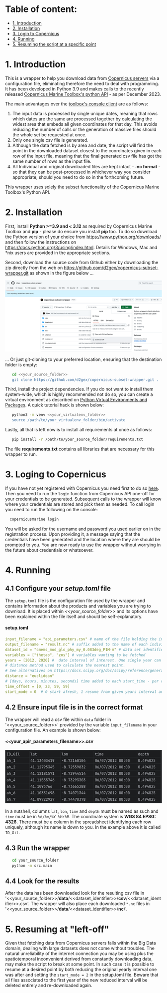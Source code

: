  # Table of content:
 - [1. Introduction](#introduction)
 - [2. Installation](#installation)
 - [3. Login to Copernicus](#login_to_copernicus)
 - [4. Running](#running)
 - [5. Resuming the script at a specific point](#left_off)


<a id="introduction"></a>
# 1. Introduction
This is a wrapper to help you download data from [Copernicus servers](https://marine.copernicus.eu/register-copernicus-marine-service?mtm_campaign=Copernicus-Souscription&mtm_medium=cpc&mtm_source=google&mtm_content=text&mtm_cid=145762311002&mtm_kwd=copernicus%20marine%20data&gad_source=1&gclid=CjwKCAiAnL-sBhBnEiwAJRGigvyODuGJ__Aa1pjKNB8H7VvH_lrn3Fu-CJdZO1T_g-ChP95GC8fxFRoCLZsQAvD_BwE) via a configuration file, eliminating therefore the
need to deal with programming. It has been developed in Python 3.9 and makes calls to the recently released [Copernicus Marine Toolbox's python API](https://help.marine.copernicus.eu/en/collections/5821001-python-library-api) - as per December 2023.

The main advantages over the [toolbox's console client](https://help.marine.copernicus.eu/en/collections/5820990-command-line-interface-cli) are as follows:

1. The input data is processed by single unique dates, meaning that rows which dates are the same are processed together 
   by calculating the widest area that embeds all given coordinates for that day. This avoids reducing the number of calls
   or the generation of massive files should the whole set be requested at once.
2. Only one single csv file is generated.
3. Although the data fetched is by area and date, the script will find the point in the downloaded dataset closest to the coordinates 
   given in each row of the input file, meaning that the final generated csv file has got the same number of rows as the input file.
4. All Individual and original downloaded files are kept intact - **.nc format** - so that they can be post-processed in whichever way 
   you consider appropriate, should you need to do so in the forthcoming future.

This wrapper uses solely the [subset](https://help.marine.copernicus.eu/en/articles/8283072-copernicus-marine-toolbox-api-subset) functionality of the Copernicus Marine Toolbox's Python API.

<a id="installation"></a>
# 2. Installation

First, install **Python >=3.9 and < 3.12** as required by Copernicus Marine Toolbox and **pip** - please 
do ensure you install **pip** too. To do  so download the Python version of your choice from https://www.python.org/downloads/ and then follow the instructions 
on https://docs.python.org/3/using/index.html. Details for Windows, Mac and *nix users are provided in the appropriate sections.

Second, download the source code from Github either by downloading the zip directly from the web on https://github.com/d2gex/copernicus-subset-wrapper.git as
shown in the figure below ...

<img src="images/github_zip_dowload.png">

... Or just git-cloning to your preferred location, ensuring that the destination folder is empty:

```bash
   cd <<your_source_folder>>
   git clone https://github.com/d2gex/copernicus-subset-wrapper.git .
```

Third, install the project dependencies. If you do not want to install them system-wide, which is highly 
recommended not do so, you can create a virtual environment as described on [Python Virtual Environments and Packages](https://docs.python.org/3/tutorial/venv.html).
A quick tutorial hack is shown below:

```bash
   python3 -m venv <<your_virtualenv_folder>>
   source /path/to/your_virtualenv_folder/bin/activate
```

Lastly, all that is left now is to install all requirements at once as follows:

```bash
   pip install -r /path/to/your_source_folder/requirements.txt
```
The file **requirements.txt** contains all libraries that are necessary for this wrapper to run.


<a id="login_to_copernicus"></a>
# 3. Loging to Copernicus
If you have not yet registered with Copernicus you need first to do so [here](https://data.marine.copernicus.eu/register).
Then you need to run the `login` function from Copernicus API one-off for your credentials to be generated. Subsequent calls
to the wrapper will know where your credentials are stored and pick them as needed. To call login you need to run the following
on the console:

```bash
  copernicusmarine login
```
You will be asked for the username and password you used earlier on in the registration process. Upon providing it, a message
saying that the credentials have been generated and the location where they are should be prompted to you. You are now
ready to use the wrapper without worrying in the future about credentials or whatsoever.


<a id="running"></a>
# 4. Running

## 4.1 Configure your *setup.toml* file

The `setup.toml` file is the configuration file used by the wrapper and contains information about the products and
variables you are trying to download. It is placed within *<<your_source_folder>>* and its options have been explained
within the file itself and should be self-explanatory.

#### setup.toml
```yaml
input_filename = "api_parameters.csv" # name of the file holding the input parameters
output_filename = "result.nc" # suffix added to the name of each individual file fetched per input row
dataset_id = "cmems_mod_glo_phy_my_0.083deg_P1M-m" # data set identifier
variables = ["thetao", "zos"] # variables wanting to be fetched
years = [2012, 2020] #  date interval of interest. One single year can be defined as [2012]
# distance method used to calculate the nearest point.
# See alternatives on https://docs.scipy.org/doc/scipy/reference/generated/scipy.spatial.distance.cdist.html
distance = "euclidean"
# [days, hours, minutes, seconds] time added to each start_time - per row - in days, hours, minutes and seconds
time_offset = [0, 23, 59, 59]
start_mode = 0  # 0 start afresh, 1 resume from given years interval and 2 read only from disk
```

## 4.2 Ensure input file is in the correct format
The wrapper will read a csv file within `data` folder in '<<your_source_folder>>' provided by the variable 
`input_filename` in your configuration file. An example is shown below:

#### <<your_apir_parameters_filename>>.csv
<img src="images/api_parameters_input_sample.png">

In a nutshell, columns `lat`, `lon`, `time` and `depth` must be named as such and `time` must be in `%d/%m/%Y %H:%M`. 
The coordinate system is **WGS 84 EPSG: 4326**. There must be a column in the spreadsheet identifying each row uniquely,
although its name is down to you. In the example above it is called `ID_Gil`.

## 4.3 Run the wrapper

```bash
   cd your_source_folder
   python -m src.main
```

## 4.4 Look for the results

After the data has been downloaded look for the resulting csv file in  '<<your_source_folder>>/**data**/<<dataset_identifier>>/**csv**/<<dataset_identifier>>.csv'.
The wrapper will also place each downloaded `*.nc` files in '<<your_source_folder>>/**data**/<<dataset_identifier>>/**nc**/'.


<a id="left_off"></a>
# 5. Resuming at "left-off"

Given that fetching data from Copernicus servers falls within the Big Data domain, dealing with large datasets does not come 
without troubles. The natural unreliability of the internet connection you may be using plus the spatiotemporal inconvenient
derived from constantly downloading data, may make the script to break at some point. In such case it is possible to resume 
at a desired point by both reducing the original yearly interval one was after and setting the `start_mode = 2` in the setup.toml file.
Beware that all files associated to the first year of the new reduced interval will be deleted entirely and re-downloaded again.

